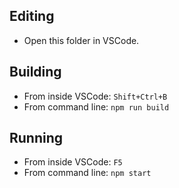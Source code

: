 ## Editing

* Open this folder in VSCode.

## Building

* From inside VSCode: `Shift+Ctrl+B`
* From command line: `npm run build`

## Running

* From inside VSCode: `F5`
* From command line: `npm start`
